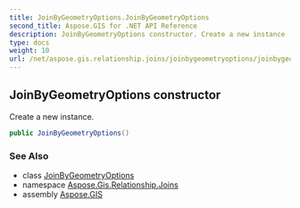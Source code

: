 ```yaml
---
title: JoinByGeometryOptions.JoinByGeometryOptions
second_title: Aspose.GIS for .NET API Reference
description: JoinByGeometryOptions constructor. Create a new instance
type: docs
weight: 10
url: /net/aspose.gis.relationship.joins/joinbygeometryoptions/joinbygeometryoptions/
---
```

## JoinByGeometryOptions constructor

Create a new instance.

```csharp
public JoinByGeometryOptions()
```

### See Also

* class [JoinByGeometryOptions](../)
* namespace [Aspose.Gis.Relationship.Joins](../../joinbygeometryoptions/)
* assembly [Aspose.GIS](../../../)


